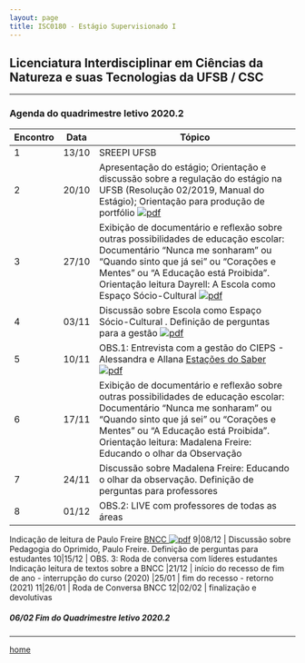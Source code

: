 ```yaml
---
layout: page
title: ISC0180 - Estágio Supervisionado I
---
```

## Licenciatura Interdisciplinar em Ciências da Natureza e suas Tecnologias da UFSB / CSC
---
### Agenda do quadrimestre letivo 2020.2  


Encontro | Data  | Tópico
---|---|---
1|13/10	| SREEPI UFSB  
2|20/10	| Apresentação do estágio; Orientação e discussão sobre a regulação do estágio na UFSB (Resolução 02/2019, Manual do Estágio); Orientação para produção de portfólio [ ![pdf](/pages/icons16/pdf-icon.png)](/aulas/ISC0180/recursos/PlanoAtividadesES1.pdf)
3|27/10	|	Exibição de documentário e reflexão sobre outras possibilidades de educação escolar: Documentário “Nunca me sonharam” ou “Quando sinto que já sei” ou “Corações e Mentes” ou “A Educação está Proibida”. Orientação leitura Dayrell: A Escola como Espaço Sócio-Cultural [ ![pdf](/pages/icons16/pdf-icon.png)](/aulas/ISC0180/recursos/1._Dayrell-1996-Escola-espao-socio-cultural.pdf)
4|03/11	|	 Discussão sobre Escola como Espaço Sócio-Cultural . Definição de perguntas para a gestão [ ![pdf](/pages/icons16/pdf-icon.png)](/aulas/ISC0180/recursos/Atividade_1_-_Estgio_1.pdf)
5|10/11	|	OBS.1: Entrevista com a gestão do CIEPS - Alessandra e Allana  [Estações do Saber  ![pdf](/pages/icons16/pdf-icon.png)](/aulas/ISC0180/recursos/09_observacaoregistroreflexao.pdf)
6|17/11	|	 Exibição de documentário e reflexão sobre outras possibilidades de educação escolar: Documentário “Nunca me sonharam” ou “Quando sinto que já sei” ou “Corações e Mentes” ou “A Educação está Proibida”. Orientação leitura: Madalena Freire: Educando o olhar da Observação
7|24/11	|	 Discussão sobre Madalena Freire: Educando o olhar da observação. Definição de perguntas para professores
8|01/12	|	OBS.2: LIVE com professores de todas as áreas
Indicação de leitura de Paulo Freire  [BNCC   ![pdf](/pages/icons16/pdf-icon.png)](/aulas/ISC0180/recursos/Alamo_BNCC-VERSAO-FINAL.pdf)
9|08/12	|	 Discussão sobre Pedagogia do Oprimido, Paulo Freire. Definição de perguntas para estudantes
10|15/12	|	 OBS. 3: Roda de conversa com líderes estudantes
Indicação leitura de textos sobre a BNCC
|21/12	| início do recesso de fim de ano - interrupção do curso (2020)
|25/01 | fim do recesso - retorno  (2021)
11|26/01	|	Roda de Conversa BNCC
12|02/02	|	 finalização e devolutivas

#####  06/02		Fim do Quadrimestre letivo 2020.2

---
[home](index.html)
